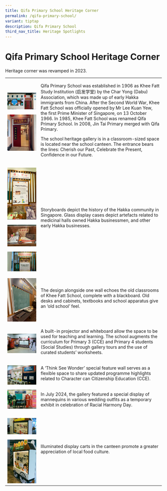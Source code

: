 ```yaml
---
title: Qifa Primary School Heritage Corner
permalink: /qifa-primary-school/
variant: tiptap
description: Qifa Primary School
third_nav_title: Heritage Spotlights
---
```

<h1><strong>Qifa Primary School Heritage Corner</strong></h1>
<p>Heritage corner was revamped in 2023.</p>
<p></p>
<table style="minWidth: 50px">
<colgroup>
<col>
<col>
</colgroup>
<tbody>
<tr>
<td rowspan="1" colspan="1">
<p></p>
<div class="isomer-image-wrapper">
<img style="width: 100%" height="auto" width="100%" alt="" src="/images/QIFA_Heritage_corner_40.jpg">
</div>
<p></p>
<p></p>
<div class="isomer-image-wrapper">
<img style="width: 100%" height="auto" width="100%" alt="" src="/images/qifa_entrance.png">
</div>
</td>
<td rowspan="1" colspan="1">
<p>Qifa Primary School was established in 1906 as Khee Fatt Study Institution
(启发学堂) by the Char Yong (Dabu) Association, which was made up of early
Hakka immigrants from China. After the Second World War, Khee Fatt School
was officially opened by Mr Lee Kuan Yew, the first Prime Minister of Singapore,
on 13 October 1966. In 1985,&nbsp;Khee Fatt School was renamed Qifa Primary
School. In 2008, Jin Tai Primary merged with Qifa Primary.&nbsp;</p>
<p>The school heritage gallery is in a classroom-sized space is located near
the school canteen. The entrance bears the lines: Cherish our Past, Celebrate
the Present, Confidence in our Future.&nbsp;</p>
</td>
</tr>
<tr>
<td rowspan="1" colspan="1">
<p></p>
<div class="isomer-image-wrapper">
<img style="width: 100%" height="auto" width="100%" alt="" src="/images/QIFA_Heritage_corner_2.jpg">
</div>
<p></p>
<div class="isomer-image-wrapper">
<img style="width: 100%" height="auto" width="100%" alt="" src="/images/QIFA_Heritage_corner_41.jpg">
</div>
<p></p>
<div class="isomer-image-wrapper">
<img style="width: 100%" height="auto" width="100%" alt="" src="/images/QIFA_Heritage_corner_13.jpg">
</div>
</td>
<td rowspan="1" colspan="1">
<p></p>
<p></p>
<p></p>
<p>Storyboards depict the history of the Hakka community in Singapore. Glass
display cases depict artefacts related to medicinal halls owned Hakka businessmen,
and other early Hakka&nbsp;businesses.&nbsp;</p>
</td>
</tr>
<tr>
<td rowspan="1" colspan="1">
<p></p>
<div class="isomer-image-wrapper">
<img style="width: 100%" height="auto" width="100%" alt="" src="/images/qifa_blackboard.png">
</div>
</td>
<td rowspan="1" colspan="1">
<p>The design alongside one wall echoes the old classrooms of Khee Fatt School,
complete with a blackboard. Old desks and cabinets, textbooks and school
apparatus give an ‘old school’ feel.</p>
</td>
</tr>
<tr>
<td rowspan="1" colspan="1">
<p></p>
<div class="isomer-image-wrapper">
<img style="width: 100%" height="auto" width="100%" alt="" src="/images/QIFA_Heritage_corner_15.jpg">
</div>
</td>
<td rowspan="1" colspan="1">
<p>A built-in projector and whiteboard allow the space to be used for teaching
and learning. The school augments the curriculum for Primary 3 (CCE) and
Primary 4 students (Social Studies) through gallery tours and the use of
curated students’ worksheets.&nbsp;&nbsp;</p>
</td>
</tr>
<tr>
<td rowspan="1" colspan="1">
<p></p>
<div class="isomer-image-wrapper">
<img style="width: 100%" height="auto" width="100%" alt="" src="/images/QIFA_Heritage_corner_16.jpg">
</div>
</td>
<td rowspan="1" colspan="1">
<p>A ‘Think See Wonder’ special feature wall serves as a flexible space to
share updated programme highlights related to Character can Citizenship
Education (CCE).&nbsp;</p>
</td>
</tr>
<tr>
<td rowspan="1" colspan="1">
<div class="isomer-image-wrapper">
<img style="width: 100%" height="auto" width="100%" alt="" src="/images/qifa_RHD.jpg">
</div>
</td>
<td rowspan="1" colspan="1">
<p>In July 2024, the gallery featured a special display of mannequins in
various wedding outfits as a temporary exhibit in&nbsp;celebration of Racial
Harmony Day.&nbsp;</p>
</td>
</tr>
<tr>
<td rowspan="1" colspan="1">
<p></p>
<div class="isomer-image-wrapper">
<img style="width: 100%" height="auto" width="100%" alt="" src="/images/QIFA_Heritage_corner_6.jpg">
</div>
<p></p>
<div class="isomer-image-wrapper">
<img style="width: 100%" height="auto" width="100%" alt="" src="/images/QIFA_Heritage_corner_7.jpg">
</div>
</td>
<td rowspan="1" colspan="1">
<p>Illuminated display carts in the canteen&nbsp;promote a greater appreciation
of local food culture.&nbsp;</p>
</td>
</tr>
</tbody>
</table>
<p></p>